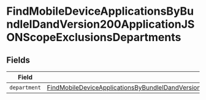 # FindMobileDeviceApplicationsByBundleIDandVersion200ApplicationJSONScopeExclusionsDepartments


## Fields

| Field                                                                                                                                                                                                                                       | Type                                                                                                                                                                                                                                        | Required                                                                                                                                                                                                                                    | Description                                                                                                                                                                                                                                 |
| ------------------------------------------------------------------------------------------------------------------------------------------------------------------------------------------------------------------------------------------- | ------------------------------------------------------------------------------------------------------------------------------------------------------------------------------------------------------------------------------------------- | ------------------------------------------------------------------------------------------------------------------------------------------------------------------------------------------------------------------------------------------- | ------------------------------------------------------------------------------------------------------------------------------------------------------------------------------------------------------------------------------------------- |
| `department`                                                                                                                                                                                                                                | [FindMobileDeviceApplicationsByBundleIDandVersion200ApplicationJSONScopeExclusionsDepartmentsDepartment](../../models/operations/findmobiledeviceapplicationsbybundleidandversion200applicationjsonscopeexclusionsdepartmentsdepartment.md) | :heavy_minus_sign:                                                                                                                                                                                                                          | N/A                                                                                                                                                                                                                                         |